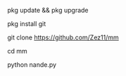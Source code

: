 pkg update && pkg upgrade

pkg install git


git clone https://github.com/Zez11/mm

cd mm

python nande.py
